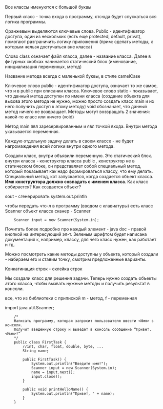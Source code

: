 Все классы именуются с большой буквы

Первый класс - точка входа в программу, отсюда будет спускаться вся логика программы.

Оранжевым выделяются ключевые слова.
Public - идентификатор доступа, один из нескольких (есть еще protected, default, privat), помогают разграничить логику приложения (прим: сделать методы, к которым нельзя достучаться вне класса)

Слово class означает файл класса, далее - название класса. Далее в фигурных скобках начинается статический блок (именование, инициализация переменных, метод)

Название метода всегда с маленькой буквы, в стиле camelCase

Ключевое слово public - идентификатор доступа, означает то же самое, что и в public при описании класса.
Ключевое слово static - показывает, что данный метод доступен по имени класса (создание объекта для вызова этого метода не нужно, можно просто создать класс main и из него получить доступ к этому методу)
void обозначает, что данный метод ничего не возвращает.
Методы могут возвращать 2 значения: какой-то класс или ничего (void)

Метод main явл зарезервированным и явл точкой входа.
Внутри метода указывается переменная.

Каждую отдельную задачу делать в своем классе - не будет нагромаждения всей логики внутри одного метода.

Создали класс, внутри объявили переменную. Это статический блок.
внутри класса - конструктор класса public <name of class>, конструктор не в статическом блоке, он представляет собой специальный метод, который показывает как надо формироваться классу, что ему делать. Специальный метод, кот запускается, когда создается объект класса. **Имя конструктора должно совпадать с именем класса**.
Как класс собирается? Как создается объект?

sout - сгенерировать system.out.println

чтобы передать что-л в программу (вводом с клавиатуры) есть класс Scanner
объект класса сканер - Scanner

        Scanner input = new Scanner(System.in);

Почитать более подробно про каждый элемент - java doc - правой кнопкой на интересующий эл-т. Зеленым шрифтом будет написана документация к, например, классу, для чего класс нужен, как работает и тд.

Можно посмотреть какие методы доступны у объекта, который создали - набираем его и ставим точку, смотрим предложенные варианты.

Конкатинация строк - склейка строк

Мы создали класс для решения задачи. Теперь нужно создать объекты этого класса, чтобы вызвать нужные методы и получить результат в консоли.

все, что из библиотеки с припиской m - метод, f - переменная

import java.util.Scanner;

        /*
        Написать программу, которая запросит пользователя ввести <Имя> в консоли.
        Получит введенную строку и выведет в консоль сообщение “Привет, <Имя>!”
        */
        public class FirstTask {
            //int, char, float, double, byte, ...
            String name;

            public FirstTask() {
                System.out.println("Введите имя!");
                Scanner input = new Scanner(System.in);
                name = input.next();
                input.close();
            }

            public void printHelloName() {
                System.out.println("Привет, " + name);
            }
        }
